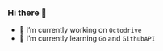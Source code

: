 ### Hi there 👋

- 🔭 I’m currently working on `Octodrive`
- 🌱 I’m currently learning `Go` and `GithubAPI`
